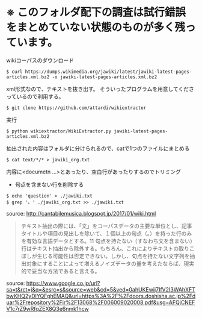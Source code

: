 # ※ このフォルダ配下の調査は試行錯誤をまとめていない状態のものが多く残っています。


wikiコーパスのダウンロード

```
$ curl https://dumps.wikimedia.org/jawiki/latest/jawiki-latest-pages-articles.xml.bz2 -o jawiki-latest-pages-articles.xml.bz2
```

xml形式なので、テキストを抜き出す。
そういったプログラムを用意してくださっているので利用する。

```
$ git clone https://github.com/attardi/wikiextractor
```

実行

```
$ python wikiextractor/WikiExtractor.py jawiki-latest-pages-articles.xml.bz2
```

抽出された内容はフォルダに分けられるので、catで1つのファイルにまとめる

```
$ cat text/*/* > jawiki_org.txt
```

内容に<documetn ...>とあったり、空白行があったりするのでトリミング

+ 句点を含まない行を削除する

```
$ echo 'question' > ./jawiki.txt
$ grep '。' ./jawiki_org.txt >> ./jawiki.txt
```

source: http://cantabilemusica.blogspot.jp/2017/01/wiki.html


> テキスト抽出の際には、「文」をコーパスデータの主要な単位とし、記事タイトルや項目の見出しを除いて、１個以上の句点（。）を持った行のみを有効な言語データとする。11 句点を持たない（すなわち文を含まない）行はテキスト抽出から除外する。もちろん、これによりテキストの取りこぼしが生じる可能性は否定できない。しかし、句点を持たない文字列を抽出対象にすることによって増えるノイズデータの量を考えたならば、現実的で妥当な方法であると言える。


source: https://www.google.co.jp/url?sa=t&rct=j&q=&esrc=s&source=web&cd=5&ved=0ahUKEwij7IfV2I3WAhXFTbwKHQ2yDIYQFghEMAQ&url=https%3A%2F%2Fdoors.doshisha.ac.jp%2Fduar%2Frepository%2Fir%2F13068%2F006009020008.pdf&usg=AFQjCNEFV1c7rZ9wRfqZEX8Q3e6nmk1hcw

